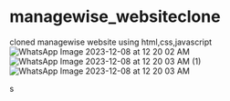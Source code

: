 # managewise_websiteclone
cloned managewise website using html,css,javascript
![WhatsApp Image 2023-12-08 at 12 20 02 AM](https://github.com/jyoti5102001/managewise_websiteclone/assets/147253159/c06de7ad-aa92-485d-80d3-68cf3c904477)
![WhatsApp Image 2023-12-08 at 12 20 03 AM (1)](https://github.com/jyoti5102001/managewise_websiteclone/assets/147253159/49e73750-d435-4775-adcc-a240d3e69c75)
![WhatsApp Image 2023-12-08 at 12 20 03 AM](https://github.com/jyoti5102001/managewise_websiteclone/assets/147253159/f2535d98-23af-44aa-9586-6ae0558d9a5a)


s
